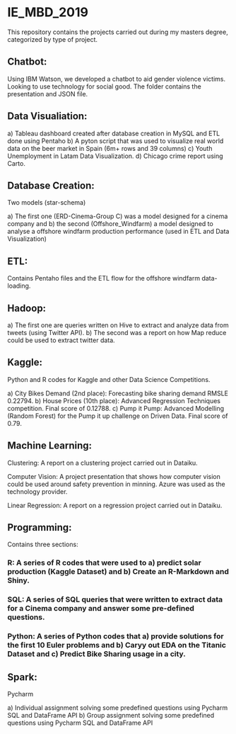 # IE_MBD_2019

This repository contains the projects carried out during my masters degree, categorized by type of project.

## Chatbot:

Using IBM Watson, we developed a chatbot to aid gender violence victims. Looking to use technology for social good.
The folder contains the presentation and JSON file.

## Data Visualiation:

a) Tableau dashboard created after database creation in MySQL and ETL done using Pentaho
b) A pyton script that was used to visualize real world data on the beer market in Spain (6m+ rows and 39 columns)
c) Youth Unemployment in Latam Data Visualization.
d) Chicago crime report using Carto.

## Database Creation: 

Two models (star-schema)

a) The first one (ERD-Cinema-Group C) was a model designed for a cinema company and
b) the second (Offshore_Windfarm) a model designed to analyse a offshore windfarm production performance (used in ETL and Data Visualization)

## ETL: 

Contains Pentaho files and the ETL flow for the offshore windfarm data-loading.

## Hadoop:

a) The first one are queries written on Hive to extract and analyze data from tweets (using Twitter API).
b) The second was a report on how Map reduce could be used to extract twitter data.

## Kaggle: 

Python and R codes for Kaggle and other Data Science Competitions.

a) City Bikes Demand (2nd place): Forecasting bike sharing demand RMSLE 0.22794.
b) House Prices (10th place): Advanced Regression Techniques competition. Final score of 0.12788.
c) Pump it Pump: Advanced Modelling (Random Forest) for the Pump it up challenge on Driven Data. Final score of 0.79.

## Machine Learning: 

Clustering: A report on a clustering project carried out in Dataiku.

Computer Vision: A project presentation that shows how computer vision could be used around safety prevention in minning. Azure was used as the technology provider.

Linear Regression: A report on a regression project carried out in Dataiku.

## Programming: 

Contains three sections:

### R: A series of R codes that were used to a) predict solar production (Kaggle Dataset) and b) Create an R-Markdown and Shiny.

### SQL: A series of SQL queries that were written to extract data for a Cinema company and answer some pre-defined questions.

### Python: A series of Python codes that a) provide solutions for the first 10 Euler problems and b) Caryy out EDA on the Titanic Dataset and c) Predict Bike Sharing usage in a city.

## Spark: 

Pycharm

a) Individual assignment solving some predefined questions using Pycharm SQL and DataFrame API
b) Group assignment solving some predefined questions using Pycharm SQL and DataFrame API

